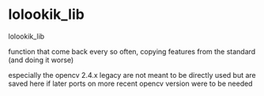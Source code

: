 # lolookik_lib
lolookik_lib

function that come back every so often, copying features from the standard (and doing it worse)

especially the opencv 2.4.x legacy are not meant to be directly used but are saved here if later ports on more recent opencv version were to be needed
